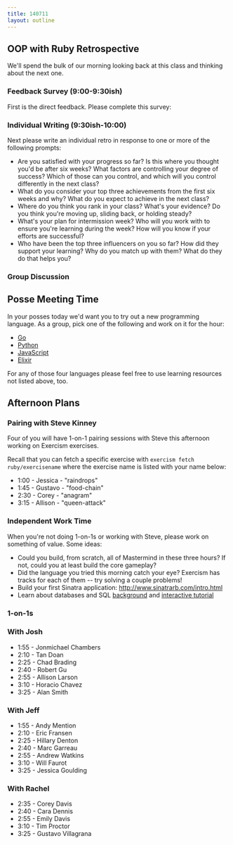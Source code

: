 ```yaml
---
title: 140711
layout: outline
---
```


## OOP with Ruby Retrospective

We'll spend the bulk of our morning looking back at this class and thinking
about the next one.

### Feedback Survey (9:00-9:30ish)

First is the direct feedback. Please complete this survey:



### Individual Writing (9:30ish-10:00)

Next please write an individual retro in response to one or more of the following
prompts:

* Are you satisfied with your progress so far? Is this where you thought you'd
be after six weeks? What factors are controlling your degree of success? Which
of those can you control, and which will you control differently in the next
class?
* What do you consider your top three achievements from the first six weeks and
why? What do you expect to achieve in the next class?
* Where do you think you rank in your class? What's your evidence? Do you think
you're moving up, sliding back, or holding steady?
* What's your plan for intermission week? Who will you work with to ensure
you're learning during the week? How will you know if your efforts are
successful?
* Who have been the top three influencers on you so far? How did they support
your learning? Why do you match up with them? What do they do that helps you?

### Group Discussion

## Posse Meeting Time

In your posses today we'd want you to try out a new programming language. As
a group, pick one of the following and work on it for the hour:

* [Go](http://www.golang-book.com/1/index.htm)
* [Python](https://docs.python.org/2/tutorial/)
* [JavaScript](http://www.codecademy.com/en/tracks/javascript)
* [Elixir](http://elixir-lang.org/getting_started/1.html)

For any of those four languages please feel free to use learning resources
not listed above, too.

## Afternoon Plans

### Pairing with Steve Kinney

Four of you will have 1-on-1 pairing sessions with Steve this afternoon working
on Exercism exercises.

Recall that you can fetch a specific exercise with `exercism fetch ruby/exercisename`
where the exercise name is listed with your name below:

* 1:00 - Jessica - "raindrops"
* 1:45 - Gustavo - "food-chain"
* 2:30 - Corey - "anagram"
* 3:15 - Allison - "queen-attack"

### Independent Work Time

When you're not doing 1-on-1s or working with Steve, please work on something of
value. Some ideas:

* Could you build, from scratch, all of Mastermind in these three hours? If not,
could you at least build the core gameplay?
* Did the language you tried this morning catch your eye? Exercism has tracks for
each of them -- try solving a couple problems!
* Build your first Sinatra application: http://www.sinatrarb.com/intro.html
* Learn about databases and SQL [background](http://databases.about.com/od/sql/a/sql.htm) and [interactive tutorial](http://sqlzoo.net/wiki/Main_Page)

### 1-on-1s

### With Josh

* 1:55 - Jonmichael Chambers
* 2:10 - Tan Doan
* 2:25 - Chad Brading
* 2:40 - Robert Gu
* 2:55 - Allison Larson
* 3:10 - Horacio Chavez
* 3:25 - Alan Smith

### With Jeff

* 1:55 - Andy Mention
* 2:10 - Eric Fransen
* 2:25 - Hillary Denton
* 2:40 - Marc Garreau
* 2:55 - Andrew Watkins
* 3:10 - Will Faurot
* 3:25 - Jessica Goulding

### With Rachel

* 2:35 - Corey Davis
* 2:40 - Cara Dennis
* 2:55 - Emily Davis
* 3:10 - Tim Proctor
* 3:25 - Gustavo Villagrana
